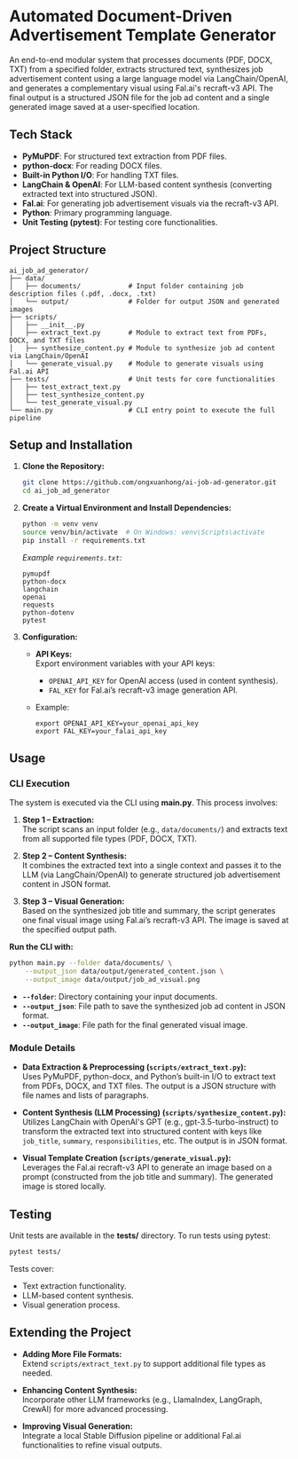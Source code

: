 # Automated Document-Driven Advertisement Template Generator

An end-to-end modular system that processes documents (PDF, DOCX, TXT) from a specified folder, extracts structured text, synthesizes job advertisement content using a large language model via LangChain/OpenAI, and generates a complementary visual using Fal.ai's recraft-v3 API. The final output is a structured JSON file for the job ad content and a single generated image saved at a user-specified location.

## Tech Stack

- **PyMuPDF**: For structured text extraction from PDF files.
- **python-docx**: For reading DOCX files.
- **Built-in Python I/O**: For handling TXT files.
- **LangChain & OpenAI**: For LLM-based content synthesis (converting extracted text into structured JSON).
- **Fal.ai**: For generating job advertisement visuals via the recraft-v3 API.
- **Python**: Primary programming language.
- **Unit Testing (pytest)**: For testing core functionalities.

## Project Structure

```
ai_job_ad_generator/
├── data/
│   ├── documents/            # Input folder containing job description files (.pdf, .docx, .txt)
│   └── output/               # Folder for output JSON and generated images
├── scripts/
│   ├── __init__.py
│   ├── extract_text.py       # Module to extract text from PDFs, DOCX, and TXT files
│   ├── synthesize_content.py # Module to synthesize job ad content via LangChain/OpenAI
│   └── generate_visual.py    # Module to generate visuals using Fal.ai API
├── tests/                    # Unit tests for core functionalities
│   ├── test_extract_text.py
│   ├── test_synthesize_content.py
│   └── test_generate_visual.py
└── main.py                   # CLI entry point to execute the full pipeline
```

## Setup and Installation

1. **Clone the Repository:**
   ```bash
   git clone https://github.com/ongxuanhong/ai-job-ad-generator.git
   cd ai_job_ad_generator
   ```

2. **Create a Virtual Environment and Install Dependencies:**
   ```bash
   python -m venv venv
   source venv/bin/activate  # On Windows: venv\Scripts\activate
   pip install -r requirements.txt
   ```

   *Example `requirements.txt`:*
   ```
   pymupdf
   python-docx
   langchain
   openai
   requests
   python-dotenv
   pytest
   ```

3. **Configuration:**

   - **API Keys:**  
     Export environment variables with your API keys:
     - `OPENAI_API_KEY` for OpenAI access (used in content synthesis).
     - `FAL_KEY` for Fal.ai’s recraft-v3 image generation API.

   - Example:
     ```
     export OPENAI_API_KEY=your_openai_api_key
     export FAL_KEY=your_falai_api_key
     ```

## Usage

### CLI Execution

The system is executed via the CLI using **main.py**. This process involves:

1. **Step 1 – Extraction:**  
   The script scans an input folder (e.g., `data/documents/`) and extracts text from all supported file types (PDF, DOCX, TXT).

2. **Step 2 – Content Synthesis:**  
   It combines the extracted text into a single context and passes it to the LLM (via LangChain/OpenAI) to generate structured job advertisement content in JSON format.

3. **Step 3 – Visual Generation:**  
   Based on the synthesized job title and summary, the script generates one final visual image using Fal.ai’s recraft-v3 API. The image is saved at the specified output path.

**Run the CLI with:**

```bash
python main.py --folder data/documents/ \
    --output_json data/output/generated_content.json \
    --output_image data/output/job_ad_visual.png
```

- **`--folder`**: Directory containing your input documents.
- **`--output_json`**: File path to save the synthesized job ad content in JSON format.
- **`--output_image`**: File path for the final generated visual image.

### Module Details

- **Data Extraction & Preprocessing (`scripts/extract_text.py`):**  
  Uses PyMuPDF, python-docx, and Python’s built-in I/O to extract text from PDFs, DOCX, and TXT files. The output is a JSON structure with file names and lists of paragraphs.

- **Content Synthesis (LLM Processing) (`scripts/synthesize_content.py`):**  
  Utilizes LangChain with OpenAI's GPT (e.g., gpt-3.5-turbo-instruct) to transform the extracted text into structured content with keys like `job_title`, `summary`, `responsibilities`, etc. The output is in JSON format.

- **Visual Template Creation (`scripts/generate_visual.py`):**  
  Leverages the Fal.ai recraft-v3 API to generate an image based on a prompt (constructed from the job title and summary). The generated image is stored locally.

## Testing

Unit tests are available in the **tests/** directory. To run tests using pytest:

```bash
pytest tests/
```

Tests cover:
- Text extraction functionality.
- LLM-based content synthesis.
- Visual generation process.

## Extending the Project

- **Adding More File Formats:**  
  Extend `scripts/extract_text.py` to support additional file types as needed.

- **Enhancing Content Synthesis:**  
  Incorporate other LLM frameworks (e.g., LlamaIndex, LangGraph, CrewAI) for more advanced processing.

- **Improving Visual Generation:**  
  Integrate a local Stable Diffusion pipeline or additional Fal.ai functionalities to refine visual outputs.